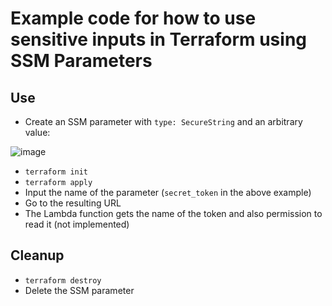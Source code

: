 # Example code for how to use sensitive inputs in Terraform using SSM Parameters

## Use

* Create an SSM parameter with ```type: SecureString``` and an arbitrary value:

![image](https://user-images.githubusercontent.com/82075/191213381-30d4b579-43ed-4d49-86a5-4eb4cca547c4.png)

* ```terraform init```
* ```terraform apply```
* Input the name of the parameter (```secret_token``` in the above example)
* Go to the resulting URL
* The Lambda function gets the name of the token and also permission to read it (not implemented)

## Cleanup

* ```terraform destroy```
* Delete the SSM parameter
